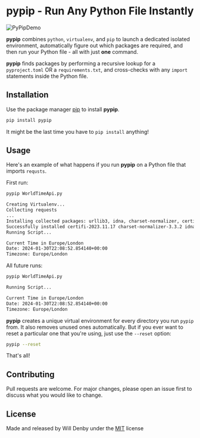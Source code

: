 # pypip - Run Any Python File Instantly

![PyPipDemo](https://files.datasesa.me/PyPipDemo.gif)

**pypip** combines ```python```, ```virtualenv```, and ```pip``` to launch a dedicated isolated environment, automatically figure out which packages are required, and then run your Python file - all with just **one** command. 

**pypip** finds packages by performing a recursive lookup for a ```pyproject.toml``` OR a ```requirements.txt```, and cross-checks with any ```import``` statements inside the Python file. 

## Installation

Use the package manager [pip](https://pip.pypa.io/en/stable/) to install **pypip**.

```bash
pip install pypip
```

It might be the last time you have to ```pip install``` anything!

## Usage

Here's an example of what happens if you run **pypip** on a Python file that imports ```requsts```. 

First run:

```bash
pypip WorldTimeApi.py

Creating Virtualenv...
Collecting requests
...
Installing collected packages: urllib3, idna, charset-normalizer, certifi, requests
Successfully installed certifi-2023.11.17 charset-normalizer-3.3.2 idna-3.6 requests-2.31.0 urllib3-2.2.0
Running Script...

Current Time in Europe/London
Date: 2024-01-30T22:08:52.854140+00:00
Timezone: Europe/London
```

All future runs:

```bash
pypip WorldTimeApi.py

Running Script...

Current Time in Europe/London
Date: 2024-01-30T22:08:52.854140+00:00
Timezone: Europe/London
```

**pypip** creates a unique virtual environment for every directory you run ```pypip``` from. It also removes unused ones automatically. But if you ever want to reset a particular one that you're using, just use the ```--reset``` option:

```bash
pypip --reset
```

That's all!

## Contributing

Pull requests are welcome. For major changes, please open an issue first
to discuss what you would like to change.

## License

Made and released by Will Denby under the [MIT](https://choosealicense.com/licenses/mit/) license